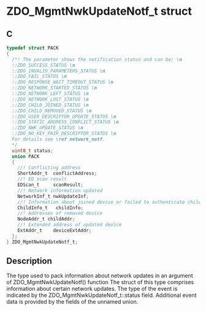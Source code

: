 # ZDO_MgmtNwkUpdateNotf_t struct

## C

```c
typedef struct PACK
{
  /*! The parameter shows the notification status and can be: \n
  ::ZDO_SUCCESS_STATUS \n
  ::ZDO_INVALID_PARAMETERS_STATUS \n
  ::ZDO_FAIL_STATUS \n
  ::ZDO_RESPONSE_WAIT_TIMEOUT_STATUS \n
  ::ZDO_NETWORK_STARTED_STATUS \n
  ::ZDO_NETWORK_LEFT_STATUS \n
  ::ZDO_NETWORK_LOST_STATUS \n
  ::ZDO_CHILD_JOINED_STATUS \n
  ::ZDO_CHILD_REMOVED_STATUS \n
  ::ZDO_USER_DESCRIPTOR_UPDATE_STATUS \n
  ::ZDO_STATIC_ADDRESS_CONFLICT_STATUS \n
  ::ZDO_NWK_UPDATE_STATUS \n
  ::ZDO_NO_KEY_PAIR_DESCRIPTOR_STATUS \n
  For details see \ref network_notf.
  */
  uint8_t status;
  union PACK
  {
    //! Conflicting address
    ShortAddr_t  conflictAddress;
    //! ED scan result
    EDScan_t     scanResult;
    //! Network information updated
    NetworkInf_t nwkUpdateInf;
    //! Information about joined device or failed to authenticate child event
    ChildInfo_t   childInfo;
    //! Addresses of removed device
    NodeAddr_t childAddr;
    //! Extended address of updated device
    ExtAddr_t    deviceExtAddr;
  };
} ZDO_MgmtNwkUpdateNotf_t;

```
## Description

The type used to pack information about network updates in an argument of  ZDO_MgmtNwkUpdateNotf() function
The struct of this type comprises information about certain network updates. The type of the event is indicated by the ZDO_MgmtNwkUpdateNotf_t::status field.
Additional event data is provided by the fields of the unnamed union.